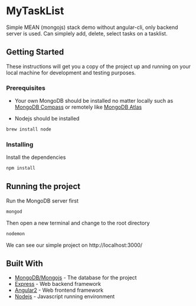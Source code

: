 # MyTaskList

Simple MEAN (mongojs) stack demo without angular-cli, only backend server is used. Can simplely add, delete, select tasks on a tasklist.

## Getting Started

These instructions will get you a copy of the project up and running on your local machine for development and testing purposes.

### Prerequisites

* Your own MongoDB should be installed no matter 
locally such as [MongoDB Compass](https://www.mongodb.com/products/compass) 
or remotely like [MongoDB Atlas](https://www.mongodb.com/cloud/atlas)

* Nodejs should be installed

```Bash
brew install node
```

### Installing

Install the dependencies

```Bash
npm install
```

## Running the project

Run the MongoDB server first
```Bash
mongod
```

Then open a new terminal and change to the root directory

```Bash
nodemon
```

We can see our simple project on http://localhost:3000/

## Built With

* [MongoDB/Mongojs](https://www.npmjs.com/package/mongojs/v/0.9.2) - The database for the project
* [Express](https://expressjs.com/) - Web backend framework
* [Angular2](https://angular.io/) - Web frontend framework
* [Nodejs](https://nodejs.org/en/) - Javascript running environment

